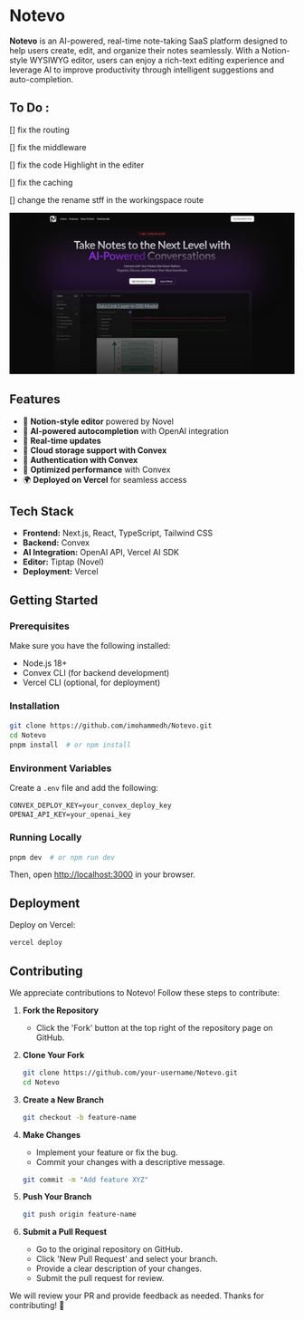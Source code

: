 # Notevo
 
 **Notevo** is an AI-powered, real-time note-taking SaaS platform designed to help users create, edit, and organize their notes seamlessly. With a Notion-style WYSIWYG editor, users can enjoy a rich-text editing experience and leverage AI to improve productivity through intelligent suggestions and auto-completion.
 
 ## To Do :
 
 [] fix the routing
 
 [] fix the middleware
 
 [] fix the code Highlight in the editer
 
 [] fix the caching
 
 [] change the rename stff in the workingspace route
 
 
 ![Home Page](showCase_imgs/HomePage.png)
 
 ## Features
 
 - 📝 **Notion-style editor** powered by Novel
 - 🤖 **AI-powered autocompletion** with OpenAI integration
 - 🔄 **Real-time updates**
 - 📂 **Cloud storage support with Convex**
 - 🔐 **Authentication with Convex**
 - 🚀 **Optimized performance** with Convex
 - 🌍 **Deployed on Vercel** for seamless access
 
 ## Tech Stack
 
 - **Frontend:** Next.js, React, TypeScript, Tailwind CSS
 - **Backend:** Convex
 - **AI Integration:** OpenAI API, Vercel AI SDK
 - **Editor:** Tiptap (Novel)
 - **Deployment:** Vercel
 
 ## Getting Started
 
 ### Prerequisites
 Make sure you have the following installed:
 - Node.js 18+
 - Convex CLI (for backend development)
 - Vercel CLI (optional, for deployment)
 
 ### Installation
 ```bash
 git clone https://github.com/imohammedh/Notevo.git
 cd Notevo
 pnpm install  # or npm install
 ```
 
 ### Environment Variables
 Create a `.env` file and add the following:
 ```env
 CONVEX_DEPLOY_KEY=your_convex_deploy_key
 OPENAI_API_KEY=your_openai_key
 ```
 
 ### Running Locally
 ```bash
 pnpm dev  # or npm run dev
 ```
 Then, open [http://localhost:3000](http://localhost:3000) in your browser.
 
 ## Deployment
 Deploy on Vercel:
 ```bash
 vercel deploy
 ```
 
 ## Contributing
 We appreciate contributions to Notevo! Follow these steps to contribute:
 
 1. **Fork the Repository**
    - Click the 'Fork' button at the top right of the repository page on GitHub.
 
 2. **Clone Your Fork**
    ```bash
    git clone https://github.com/your-username/Notevo.git
    cd Notevo
    ```
 
 3. **Create a New Branch**
    ```bash
    git checkout -b feature-name
    ```
 
 4. **Make Changes**
    - Implement your feature or fix the bug.
    - Commit your changes with a descriptive message.
    ```bash
    git commit -m "Add feature XYZ"
    ```
 
 5. **Push Your Branch**
    ```bash
    git push origin feature-name
    ```
 
 6. **Submit a Pull Request**
    - Go to the original repository on GitHub.
    - Click 'New Pull Request' and select your branch.
    - Provide a clear description of your changes.
    - Submit the pull request for review.
 
 We will review your PR and provide feedback as needed. Thanks for contributing! 🚀
